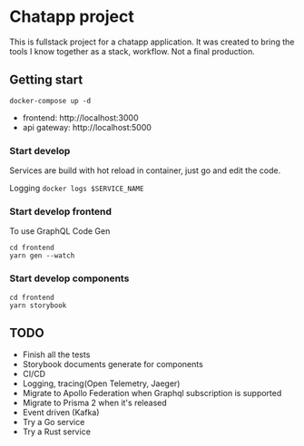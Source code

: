 # Chatapp project
This is fullstack project for a chatapp application.
It was created to bring the tools I know together as a stack, workflow.
Not a final production.

## Getting start
```
docker-compose up -d
```

- frontend: http://localhost:3000
- api gateway: http://localhost:5000

### Start develop

Services are build with hot reload in container, just go and edit the code.

Logging `docker logs $SERVICE_NAME`

### Start develop frontend

To use GraphQL Code Gen

```
cd frontend
yarn gen --watch
```

### Start develop components

```
cd frontend
yarn storybook
```

## TODO
- Finish all the tests
- Storybook documents generate for components
- CI/CD
- Logging, tracing(Open Telemetry, Jaeger)
- Migrate to Apollo Federation when Graphql subscription is supported
- Migrate to Prisma 2 when it's released
- Event driven (Kafka)
- Try a Go service
- Try a Rust service